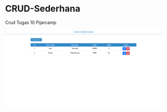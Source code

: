 # CRUD-Sederhana

Crud Tugas 10 Pijarcamp

![Screenshot CRUD Sederhana](screenshots/crud_sederhana.png)
